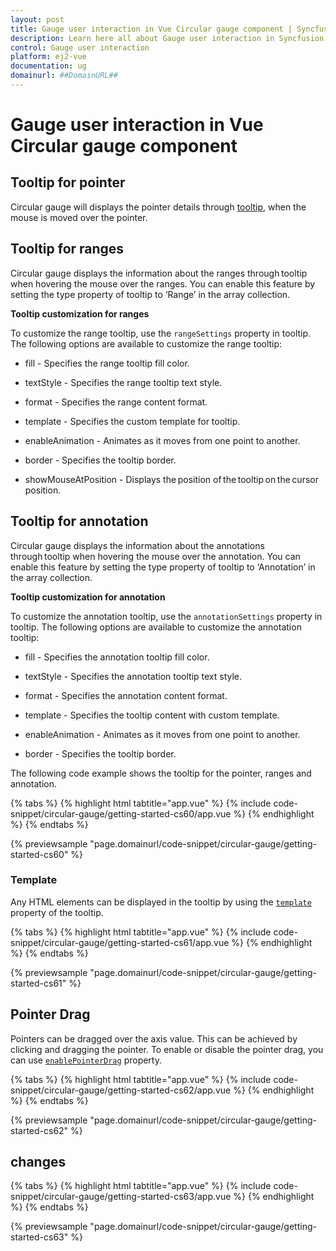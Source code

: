 ```yaml
---
layout: post
title: Gauge user interaction in Vue Circular gauge component | Syncfusion
description: Learn here all about Gauge user interaction in Syncfusion Vue Circular gauge component of Syncfusion Essential JS 2 and more.
control: Gauge user interaction 
platform: ej2-vue
documentation: ug
domainurl: ##DomainURL##
---
```


# Gauge user interaction in Vue Circular gauge component

## Tooltip for pointer

Circular gauge will displays the pointer details through [tooltip](https://ej2.syncfusion.com/vue/documentation/api/circular-gauge/tooltipSettings/),
when the mouse is moved over the pointer.

<!-- markdownlint-disable MD036 -->

## Tooltip for ranges

Circular gauge displays the information about the ranges through tooltip when hovering the mouse over the ranges. You can enable this feature by setting the type property of tooltip to ‘Range’ in the array collection.

**Tooltip customization for ranges**

To customize the range tooltip, use the `rangeSettings` property in tooltip. The following options are available to customize the range tooltip:

* fill - Specifies the range tooltip fill color.

* textStyle - Specifies the range tooltip text style.

* format - Specifies the range content format.

* template - Specifies the custom template for tooltip.

* enableAnimation - Animates as it moves from one point to another.

* border - Specifies the tooltip border.

* showMouseAtPosition - Displays the position of the tooltip on the cursor position.

## Tooltip for annotation

Circular gauge displays the information about the annotations through tooltip when hovering the mouse over the annotation. You can enable this feature by setting the type property of tooltip to ‘Annotation’ in the array collection.

**Tooltip customization for annotation**

To customize the annotation tooltip, use the `annotationSettings` property in tooltip. The following options are available to customize the annotation tooltip:

* fill - Specifies the annotation tooltip fill color.

* textStyle - Specifies the annotation tooltip text style.

* format - Specifies the annotation content format.

* template - Specifies the tooltip content with custom template.

* enableAnimation - Animates as it moves from one point to another.

* border - Specifies the tooltip border.

The following code example shows the tooltip for the pointer, ranges and annotation.

{% tabs %}
{% highlight html tabtitle="app.vue" %}
{% include code-snippet/circular-gauge/getting-started-cs60/app.vue %}
{% endhighlight %}
{% endtabs %}
        
{% previewsample "page.domainurl/code-snippet/circular-gauge/getting-started-cs60" %}

### Template

Any HTML elements can be displayed in the tooltip by using the
[`template`](https://ej2.syncfusion.com/vue/documentation/api/circular-gauge/tooltipSettings/#template-string) property of the tooltip.

{% tabs %}
{% highlight html tabtitle="app.vue" %}
{% include code-snippet/circular-gauge/getting-started-cs61/app.vue %}
{% endhighlight %}
{% endtabs %}
        
{% previewsample "page.domainurl/code-snippet/circular-gauge/getting-started-cs61" %}

## Pointer Drag

Pointers can be dragged over the axis value. This can be achieved by clicking and dragging the pointer. To enable or disable the pointer drag, you can use
[`enablePointerDrag`](https://ej2.syncfusion.com/vue/documentation/api/circular-gauge/#enablepointerdrag-boolean) property.

{% tabs %}
{% highlight html tabtitle="app.vue" %}
{% include code-snippet/circular-gauge/getting-started-cs62/app.vue %}
{% endhighlight %}
{% endtabs %}
        
{% previewsample "page.domainurl/code-snippet/circular-gauge/getting-started-cs62" %}

## changes

{% tabs %}
{% highlight html tabtitle="app.vue" %}
{% include code-snippet/circular-gauge/getting-started-cs63/app.vue %}
{% endhighlight %}
{% endtabs %}
        
{% previewsample "page.domainurl/code-snippet/circular-gauge/getting-started-cs63" %}